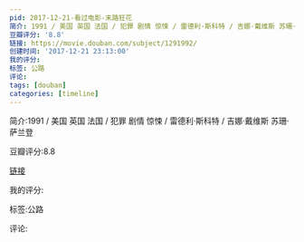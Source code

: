 ```yaml
---
pid: 2017-12-21-看过电影-末路狂花
简介: 1991 / 美国 英国 法国 / 犯罪 剧情 惊悚 / 雷德利·斯科特 / 吉娜·戴维斯 苏珊·萨兰登
豆瓣评分: '8.8'
链接: https://movie.douban.com/subject/1291992/
创建时间: '2017-12-21 23:13:00'
我的评分:
标签: 公路
评论:
tags: [douban]
categories: [timeline]
---
```

简介:1991 / 美国 英国 法国 / 犯罪 剧情 惊悚 / 雷德利·斯科特 / 吉娜·戴维斯 苏珊·萨兰登

豆瓣评分:8.8

[链接](https://movie.douban.com/subject/1291992/)

我的评分:

标签:公路

评论:

